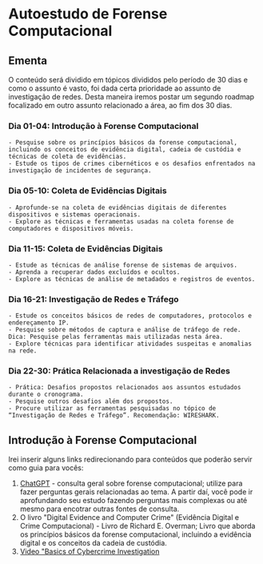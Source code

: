 # Autoestudo de Forense Computacional

## Ementa 
O conteúdo será dividido em tópicos divididos pelo período de 30 dias e como o assunto é vasto, foi dada certa prioridade ao assunto de investigação de redes.
Desta maneira iremos postar um segundo roadmap focalizado em outro assunto relacionado a área, ao fim dos 30 dias.

### Dia 01-04: Introdução à Forense Computacional
    - Pesquise sobre os princípios básicos da forense computacional, incluindo os conceitos de evidência digital, cadeia de custódia e técnicas de coleta de evidências.
    - Estude os tipos de crimes cibernéticos e os desafios enfrentados na investigação de incidentes de segurança.

### Dia 05-10: Coleta de Evidências Digitais
    - Aprofunde-se na coleta de evidências digitais de diferentes dispositivos e sistemas operacionais.
    - Explore as técnicas e ferramentas usadas na coleta forense de computadores e dispositivos móveis.

### Dia 11-15: Coleta de Evidências Digitais
    - Estude as técnicas de análise forense de sistemas de arquivos.
    - Aprenda a recuperar dados excluídos e ocultos.
    - Explore as técnicas de análise de metadados e registros de eventos.

### Dia 16-21: Investigação de Redes e Tráfego
    - Estude os conceitos básicos de redes de computadores, protocolos e endereçamento IP.
    - Pesquise sobre métodos de captura e análise de tráfego de rede. Dica: Pesquise pelas ferramentas mais utilizadas nesta área. 
    - Explore técnicas para identificar atividades suspeitas e anomalias na rede.

### Dia 22-30: Prática Relacionada a investigação de Redes
    - Prática: Desafios propostos relacionados aos assuntos estudados durante o cronograma.
    - Pesquise outros desafios além dos propostos.
    - Procure utilizar as ferramentas pesquisadas no tópico de “Investigação de Redes e Tráfego”. Recomendação: WIRESHARK.
    
## Introdução à Forense Computacional
Irei inserir alguns links redirecionando para conteúdos que poderão servir como guia para vocês:

1. [ChatGPT](https://chat.openai.com/auth/login) - consulta geral sobre forense computacional; utilize para fazer perguntas gerais relacionadas ao tema. A partir daí, você pode ir aprofundando seu estudo fazendo perguntas mais complexas ou até mesmo para encotrar outras fontes de consulta.
2. O livro "Digital Evidence and Computer Crime" (Evidência Digital e Crime Computacional) - Livro de Richard E. Overman; Livro que aborda os princípios básicos da forense computacional, incluindo a evidência digital e os conceitos da cadeia de custódia.
3. [Video "Basics of Cybercrime Investigation](https://invidious.flokinet.to/watch?v=pM8yX-cr6S8&listen=false)
    
